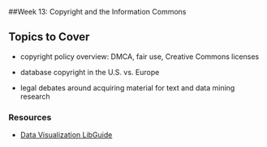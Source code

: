 ##Week 13: Copyright and the Information Commons

Topics to Cover
---------------

-   copyright policy overview: DMCA, fair use, Creative Commons licenses

-   database copyright in the U.S. vs. Europe

-   legal debates around acquiring material for text and data mining research



### Resources

- [Data Visualization LibGuide](https://guides.lib.utexas.edu/data-visualization/resources)
